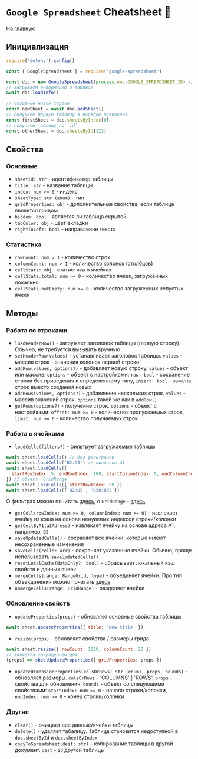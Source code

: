 # `Google Spreadsheet` Cheatsheet :metal:

[На главную](../README.md)

## Инициализация

```js
require('dotenv').config()

const { GoogleSpreadsheet } = require('google-spreadsheet')

const doc = new GoogleSpreadsheet(process.env.GOOGLE_SPREADSHEET_ID) // извлекаем из адресной строки
// загружаем информацию о таблице
await doc.loadInfo()

// создание новой строки
const newSheet = await doc.addSheet()
// получаем первую таблицу в порядке появления
const firstSheet = doc.sheetsByIndex[0]
// получаем таблицу по `id`
const otherSheet = doc.sheetsById[123]
```

## Свойства

### Основные

- `sheetId: str` - идентификатор таблицы
- `title: str` - название таблицы
- `index: num >= 0` - индекс
- `sheetType: str (enum)` - тип
- `gridProperties: obj` - дополнительные свойства, если таблица является гридом
- `hidden: bool` - является ли таблица скрытой
- `tabColor: obj` - цвет вкладки
- `rightToLeft: bool` - направление текста

### Статистика

- `rowCount: num > 1` - количество строк
- `columnCount: num > 1` - количество колонок (столбцов)
- `cellStats: obj` - статистика о ячейках
- `cellStats.total: num >= 0` - количество ячеек, загруженных локально
- `cellStats.notEmpty: num >= 0` - количество загруженных непустых ячеек

## Методы

### Работа со строками

- `loadHeaderRow()` - загружает заголовок таблицы (первую строку). Обычно, не требуется вызывать вручную
- `setHeaderRow(values)` - устанавливает заголовок таблицы. `values` - массив строк - значения колонок первой строки
- `addRow(values, options?)` - добавляет новую строку. `values` - объект или массив. `options` - объект с настройками: `raw: bool` - сохранение строки без приведения к определенному типу, `insert: bool` - замена строк вместо создания новых
- `addRows(values, options?)` - добавление нескольких строк. `values` - массив значений строк. `options` такой же как в `addRow()`
- `getRows(options?)` - получение строк. `options` - объект с настройками: `offset: num >= 0` - количество пропускаемых строк, `limit: num >= 0` - количество получаемых строк

### Работа с ячейками

- `loadCells(filters?)` - фильтрует загружаемые таблицы

```js
await sheet.loadCells() // без фильтрации
await sheet.loadCells('B2:D5') // диапазон A1
await sheet.loadCells({
  startRowIndex: 5, endRowIndex: 100, startColumnIndex: 0, endColumnIndex: 200
}) // объект `GridRange`
await sheet.loadCells({ startRowIndex: 50 })
await sheet.loadCells(['B2:D5', 'B50:D55'])
```

О фильтрах можно почитать <a href="https://developers.google.com/sheets/api/reference/rest/v4/DataFilter">здесь</a>, о `GridRange` - <a href="https://developers.google.com/sheets/api/reference/rest/v4/spreadsheets/other#GridRange">здесь</a>.

- `getCell(rowIndex: num >= 0, columnIndex: num >= 0)` - извлекает ячейку из кэша на основе ненулевых индексов строки/колонки
- `getCellByA1(a1Adress)` - извлекает ячейку на основе адреса A1, например, `B5`
- `saveUpdatedCells()` - сохраняет все ячейки, которые имеют несохраненные изменения
- `saveCells(cells: arr)` - сохраняет указанные ячейки. Обычно, проще использовать `saveUpdatedCells()`
- `resetLocalCache(dataOnly?: bool)` - сбрасывает локальный кэш свойств и данных ячеек
- `mergeCells(range: RangeGrid, type)` - объединяет ячейки. Про тип объекдинения можно почитать <a href="https://developers.google.com/sheets/api/reference/rest/v4/spreadsheets/request#MergeType">здесь</a>
- `unmergeCells(range: GridRange)` - разделяет ячейки

### Обновление свойств

- `updateProperties(props)` - обновляет основные свойства таблицы

```js
await sheet.updateProperties({ title: 'New title' })
```

- `resize(props)` - обновляет свойства / размеры грида

```js
await sheet.resize({ rowCount: 1000, columnCount: 20 })
// является сокращением для
(props) => sheetUpdateProperties({ gridProperties: props })
```

- `updateDimensionProperties(colsOrRows: str (enum), props, bounds)` - обновляет размеры. `colsOrRows` - 'COLUMNS' | 'ROWS'. `props` - свойства для обновления. `bounds` - объект со следующими свойствами: `startIndex: num >= 0` - начало строки/колонки, `endIndex: num >= 0` - конец строки/колонки

### Другие

- `clear()` - очищает все данные/ячейки таблицы
- `delete()` - удаляет табалицу. Таблица становится недоступной в `doc.sheetById` и `doc.sheetByIndex`
- `copyToSpreadsheet(dest: str)` - копирование таблицы в другой документ. `dest` - `id` другой таблицы